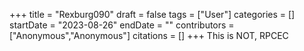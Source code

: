 +++
title = "Rexburg090"
draft = false
tags = ["User"]
categories = []
startDate = "2023-08-26"
endDate = ""
contributors = ["Anonymous","Anonymous"]
citations = []
+++
This is NOT, RPCEC
